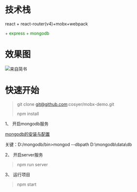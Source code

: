 # 技术栈 #

react + react-router(v4)+mobx+webpack

<p style="color:green"> + express + mongodb </p>
 
# 效果图 #

![来自简书](http://upload-images.jianshu.io/upload_images/7429221-3f1f180b0de48d65.gif?imageMogr2/auto-orient/)

# 快速开始 #

> git clone git@github.com:cosyer/mobx-demo.git
> 
> npm install

1、 开启mongodb服务

[mongodb的安装与配置](https://jingyan.baidu.com/article/d5c4b52bef7268da560dc5f8.html)

关键：D:/mongodb/bin>mongod --dbpath D:\mongodb\data\db

2、 开启server服务

> npm run server

3、 运行项目

> npm start